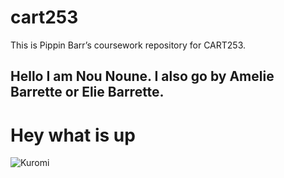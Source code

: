 # cart253
This is Pippin Barr’s coursework repository for CART253.
## Hello I am Nou Noune. I also go by Amelie Barrette or Elie Barrette.
Hey what is up
===============
![Kuromi](/assets/images/kuromi.png)